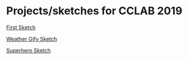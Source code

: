 # Projects/sketches for CCLAB 2019

[First Sketch](https://gist.github.com/singt234/a216b0cde4f0b2a3472405537bdfb787)

[Weather Gify Sketch](https://github.com/singt234/cclab/tree/master/Weather%20Gif)

[Superhero Sketch](https://github.com/singt234/cclab/tree/master/Superhero)
